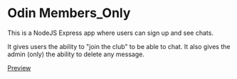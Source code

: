 # Odin Members_Only
This is a NodeJS Express app where users can sign up and see chats.

It gives users the ability to "join the club" to be able to chat.
It also gives the admin (only) the ability to delete any message.

[Preview](https://membersonly-club.up.railway.app/)
